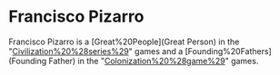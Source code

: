 # Francisco Pizarro

Francisco Pizarro is a [Great%20People](Great Person) in the "[Civilization%20%28series%29](Civilization)" games and a [Founding%20Fathers](Founding Father) in the "[Colonization%20%28game%29](Colonization)" games.